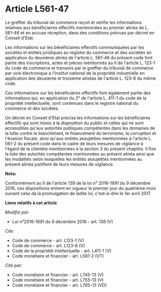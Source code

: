 # Article L561-47

Le greffier du tribunal de commerce reçoit et vérifie les informations relatives aux bénéficiaires effectifs mentionnées au
premier alinéa de L. 561-46 et en accuse réception, dans des conditions prévues par décret en Conseil d'Etat. 

Les informations sur les bénéficiaires effectifs communiquées par les sociétés et entités juridiques au registre du commerce
et des sociétés en application du deuxième alinéa de l'article L. 561-46 du présent code font partie des inscriptions, actes
et pièces mentionnés au II de l'article L. 123-1 du code de commerce et transmis par le greffier du tribunal de commerce par
voie électronique à l'Institut national de la propriété industrielle en application des deuxième et troisième alinéas de
l'article L. 123-6 du même code. 

Ces informations sur les bénéficiaires effectifs font également partie des informations qui, en application du 2° de
l'article L. 411-1 du code de la propriété intellectuelle, sont contenues dans le registre national du commerce et des
sociétés. 

Un décret en Conseil d'Etat précise les informations sur les bénéficiaires effectifs qui sont mises à la disposition du
public et celles qui ne sont accessibles qu'aux autorités publiques compétentes dans les domaines de la lutte contre le
blanchiment, le financement du terrorisme, la corruption et l'évasion fiscale, ainsi qu'aux entités assujetties mentionnées à
l'article L. 561-2 du présent code dans le cadre de leurs mesures de vigilance à l'égard de la clientèle mentionnées à la
section 3 du présent chapitre. Il fixe la liste des autorités compétentes mentionnées au présent alinéa ainsi que les
modalités selon lesquelles les entités assujetties mentionnées au présent alinéa justifient de leurs mesures de vigilance.

**Nota:**

Conformément au II de l'article 139 de la loi n° 2016-1691 du 9 décembre 2016, ces dispositions entrent en vigueur le premier
jour du quatrième mois suivant celui da la promulgation de ladite loi, c'est-à-dire le 1er avril 2017.

**Liens relatifs à cet article**

_Modifié par_:

  - Loi n°2016-1691 du 9 décembre 2016 - art. 139 (V)

_Cite_:

  - Code de commerce - art. L123-1 (V)
  - Code de commerce - art. L123-6 (V)
  - Code de la propriété intellectuelle - art. L411-1 (V)
  - Code monétaire et financier - art. L561-2 (VT)

_Cité par_:

  - Code monétaire et financier - art. L745-13 (V)
  - Code monétaire et financier - art. L755-13 (V)
  - Code monétaire et financier - art. L765-13 (VD)
